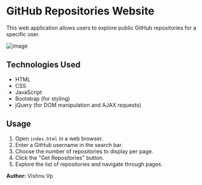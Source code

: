 # GitHub Repositories Website

This web application allows users to explore public GitHub repositories for a specific user.

![image](https://github.com/vshnn/GitHub-Repository-Listing/assets/96879195/81ccd880-fa48-4c64-a675-fa829f9f8b14)


## Technologies Used

- HTML
- CSS
- JavaScript
- Bootstrap (for styling)
- jQuery (for DOM manipulation and AJAX requests)

## Usage

1. Open `index.html` in a web browser.
2. Enter a GitHub username in the search bar.
3. Choose the number of repositories to display per page.
4. Click the "Get Repositories" button.
5. Explore the list of repositories and navigate through pages.

**Author:** Vishnu Vp
